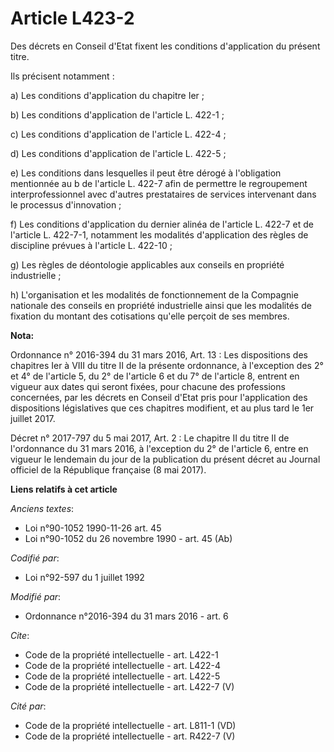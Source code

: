 # Article L423-2

Des décrets en Conseil d'Etat fixent les conditions d'application du présent titre. 

Ils précisent notamment : 

a) Les conditions d'application du chapitre Ier ; 

b) Les conditions d'application de l'article L. 422-1 ; 

c) Les conditions d'application de l'article L. 422-4 ; 

d) Les conditions d'application de l'article L. 422-5 ; 

e) Les conditions dans lesquelles il peut être dérogé à l'obligation mentionnée au b de l'article L. 422-7 afin de permettre
le regroupement interprofessionnel avec d'autres prestataires de services intervenant dans le processus d'innovation ; 

f) Les conditions d'application du dernier alinéa de l'article L. 422-7 et de l'article L. 422-7-1, notamment les modalités
d'application des règles de discipline prévues à l'article L. 422-10 ;  

g) Les règles de déontologie applicables aux conseils en propriété industrielle ; 

h) L'organisation et les modalités de fonctionnement de la Compagnie nationale des conseils en propriété industrielle ainsi
que les modalités de fixation du montant des cotisations qu'elle perçoit de ses membres.

**Nota:**

Ordonnance n° 2016-394 du 31 mars 2016, Art. 13 : Les dispositions des chapitres Ier à VIII du titre II de la présente
ordonnance, à l'exception des 2° et 4° de l'article 5, du 2° de l'article 6 et du 7° de l'article 8, entrent en vigueur aux
dates qui seront fixées, pour chacune des professions concernées, par les décrets en Conseil d'Etat pris pour l'application
des dispositions législatives que ces chapitres modifient, et au plus tard le 1er juillet 2017.

Décret n° 2017-797 du 5 mai 2017, Art. 2 : Le chapitre II du titre II de l'ordonnance du 31 mars 2016, à l'exception du 2° de
l'article 6, entre en vigueur le lendemain du jour de la publication du présent décret au Journal officiel de la République
française (8 mai 2017).

**Liens relatifs à cet article**

_Anciens textes_:

  - Loi n°90-1052 1990-11-26 art. 45
  - Loi n°90-1052 du 26 novembre 1990 - art. 45 (Ab)

_Codifié par_:

  - Loi n°92-597 du 1 juillet 1992

_Modifié par_:

  - Ordonnance n°2016-394 du 31 mars 2016 - art. 6

_Cite_:

  - Code de la propriété intellectuelle - art. L422-1
  - Code de la propriété intellectuelle - art. L422-4
  - Code de la propriété intellectuelle - art. L422-5
  - Code de la propriété intellectuelle - art. L422-7 (V)

_Cité par_:

  - Code de la propriété intellectuelle - art. L811-1 (VD)
  - Code de la propriété intellectuelle - art. R422-7 (V)
